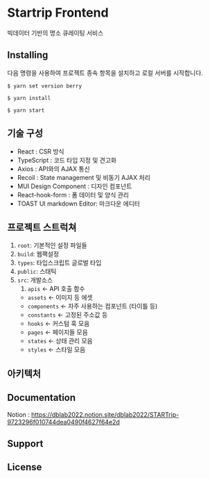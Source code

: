 # Startrip Frontend
빅데이터 기반의 명소 큐레이팅 서비스

## Installing
다음 명령을 사용하여 프로젝트 종속 항목을 설치하고 로컬 서버를 시작합니다.
```shell
$ yarn set version berry

$ yarn install 

$ yarn start
```

## 기술 구성

- React : CSR 방식
- TypeScript : 코드 타입 지정 및 견고화
- Axios : API와의 AJAX 통신
- Recoil : State management 및 비동기 AJAX 처리 
- MUI Design Component : 디자인 컴포넌트
- React-hook-form : 폼 데이터 및 양식 관리
- TOAST UI markdown Editor: 마크다운 에디터

## 프로젝트 스트럭쳐

1. `root`: 기본적인 설정 파일들
2. `build`: 웹팩설정
3. `types`: 타입스크립트 글로벌 타입
4. `public`: 스태틱
5. `src`: 개발소스
    1. `apis` ← API 호출 함수
    - `assets` ← 이미지 등 에셋
    - `components` ← 자주 사용하는 컴포넌트 (타이틀 등)
    - `constants` ← 고정된 주소값 등
    - `hooks` ← 커스텀 훅 모음
    - `pages` ← 페이지들 모음
    - `states` ← 상태 관리 모음
    - `styles` ← 스타일 모음

## 아키텍처

## Documentation
Notion : https://dblab2022.notion.site/dblab2022/STARTrip-9723296f010744dea0490f4627f64e2d

## Support

## License
